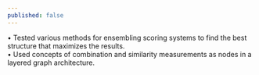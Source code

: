 ```yaml
---
published: false
---
```

•	Tested various methods for ensembling scoring systems to find the best structure that maximizes the results.  
•	Used concepts of combination and similarity measurements as nodes in a layered graph architecture.  
